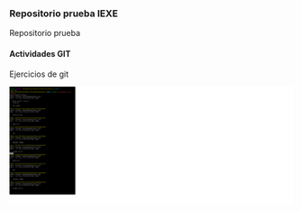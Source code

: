 ### Repositorio prueba IEXE 

Repositorio prueba 

#### Actividades GIT 

Ejercicios de git

![Alt text](imagen.png "Optional Title")